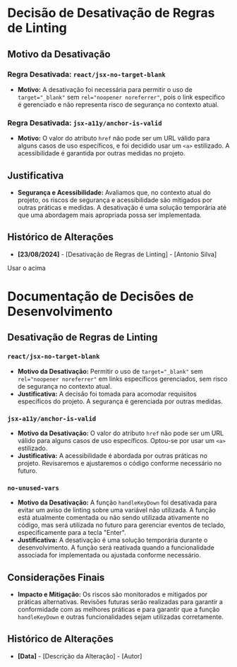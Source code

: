# Decisão de Desativação de Regras de Linting

## Motivo da Desativação

### Regra Desativada: `react/jsx-no-target-blank`
- **Motivo:** A desativação foi necessária para permitir o uso de `target="_blank"` sem `rel="noopener noreferrer"`, pois o link específico é gerenciado e não representa risco de segurança no contexto atual.

### Regra Desativada: `jsx-a11y/anchor-is-valid`
- **Motivo:** O valor do atributo `href` não pode ser um URL válido para alguns casos de uso específicos, e foi decidido usar um `<a>` estilizado. A acessibilidade é garantida por outras medidas no projeto.

## Justificativa

- **Segurança e Acessibilidade:** Avaliamos que, no contexto atual do projeto, os riscos de segurança e acessibilidade são mitigados por outras práticas e medidas. A desativação é uma solução temporária até que uma abordagem mais apropriada possa ser implementada.

## Histórico de Alterações

- **[23/08/2024]** - [Desativação de Regras de Linting] - [Antonio Silva]


Usar o acima




# Documentação de Decisões de Desenvolvimento

## Desativação de Regras de Linting

### `react/jsx-no-target-blank`

- **Motivo da Desativação:** Permitir o uso de `target="_blank"` sem `rel="noopener noreferrer"` em links específicos gerenciados, sem risco de segurança no contexto atual.
- **Justificativa:** A decisão foi tomada para acomodar requisitos específicos do projeto. A segurança é gerenciada por outras medidas.

### `jsx-a11y/anchor-is-valid`

- **Motivo da Desativação:** O valor do atributo `href` não pode ser um URL válido para alguns casos de uso específicos. Optou-se por usar um `<a>` estilizado.
- **Justificativa:** A acessibilidade é abordada por outras práticas no projeto. Revisaremos e ajustaremos o código conforme necessário no futuro.

### `no-unused-vars`

- **Motivo da Desativação:** A função `handleKeyDown` foi desativada para evitar um aviso de linting sobre uma variável não utilizada. A função está atualmente comentada ou não sendo utilizada ativamente no código, mas será utilizada no futuro para gerenciar eventos de teclado, especificamente para a tecla "Enter".
- **Justificativa:** A desativação é uma solução temporária durante o desenvolvimento. A função será reativada quando a funcionalidade associada for implementada ou ajustada conforme necessário.

## Considerações Finais

- **Impacto e Mitigação:** Os riscos são monitorados e mitigados por práticas alternativas. Revisões futuras serão realizadas para garantir a conformidade com as melhores práticas e para garantir que a função `handleKeyDown` e outras funcionalidades sejam utilizadas corretamente.

## Histórico de Alterações

- **[Data]** - [Descrição da Alteração] - [Autor]
